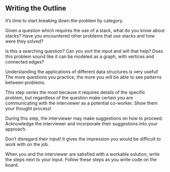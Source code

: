 ## Writing the Outline

It’s time to start breaking down the problem by category.

Given a question which requires the use of a stack, what do you know about stacks? Have you encountered other problems that use stacks and how were they solved?

Is this a searching question? Can you sort the input and will that help? Does this problem sound like it can be modeled as a graph, with vertices and connected edges?

Understanding the applications of different data structures is very useful! The more questions you practice, the more you will be able to see patterns between problems.

This step varies the most because it requires details of the specific problem, but regardless of the question make certain you are communicating with the interviewer as a potential co-worker. Show them your thought process!

During this step, the interviewer may make suggestions on how to proceed. Acknowledge the interviewer and incorporate their suggestions into your approach.

Don’t disregard their input! It gives the impression you would be difficult to work with on the job.

When you and the interviewer are satisfied with a workable solution, write the steps next to your input. Follow these steps as you write code on the board.
